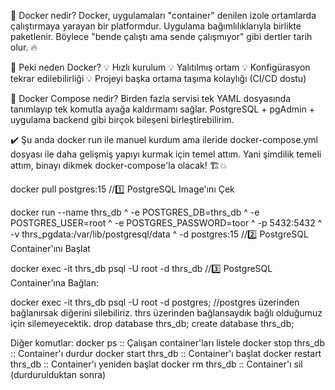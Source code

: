 🐳 Docker nedir?
Docker, uygulamaları "container" denilen izole ortamlarda çalıştırmaya yarayan bir platformdur. Uygulama bağımlılıklarıyla birlikte paketlenir. Böylece "bende çalıştı ama sende çalışmıyor" gibi dertler tarih olur. 🔥

🤝 Peki neden Docker?
💡 Hızlı kurulum
💡 Yalıtılmış ortam
💡 Konfigürasyon tekrar edilebilirliği
💡 Projeyi başka ortama taşıma kolaylığı (CI/CD dostu)

🔧 Docker Compose nedir?
Birden fazla servisi tek YAML dosyasında tanımlayıp tek komutla ayağa kaldırmamı sağlar. PostgreSQL + pgAdmin + uygulama backend gibi birçok bileşeni birleştirebilirim.

✔️ Şu anda docker run ile manuel kurdum ama ileride docker-compose.yml dosyası ile daha gelişmiş yapıyı kurmak için temel attım.
Yani şimdilik temeli attım, binayı dikmek docker-compose'la olacak! 🏗️💥

docker pull postgres:15 //1️⃣ PostgreSQL Image'ını Çek

docker run --name thrs_db ^
 -e POSTGRES_DB=thrs_db ^
 -e POSTGRES_USER=root ^
 -e POSTGRES_PASSWORD=toor ^
 -p 5432:5432 ^
 -v thrs_pgdata:/var/lib/postgresql/data ^
 -d postgres:15 //2️⃣ PostgreSQL Container'ını Başlat

docker exec -it thrs_db psql -U root -d thrs_db //3️⃣ PostgreSQL Container’ına Bağlan:

docker exec -it thrs_db psql -U root -d postgres; //postgres üzerinden bağlanırsak diğerini silebiliriz. thrs üzerinden bağlansaydık bağlı olduğumuz için silemeyecektik.
drop database thrs_db;
create database thrs_db;

Diğer komutlar:
docker ps                     :: Çalışan container'ları listele
docker stop thrs_db           :: Container'ı durdur
docker start thrs_db          :: Container'ı başlat
docker restart thrs_db        :: Container'ı yeniden başlat
docker rm thrs_db             :: Container'ı sil (durdurulduktan sonra)